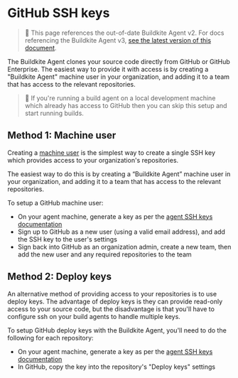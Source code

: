 # GitHub SSH keys

> 🚧 This page references the out-of-date Buildkite Agent v2.
> For docs referencing the Buildkite Agent v3, <a href="/docs/agent/v3/github_ssh_keys">see the latest version of this document</a>.

The Buildkite Agent clones your source code directly from GitHub or GitHub Enterprise. The easiest way to provide it with access is by creating a "Buildkite Agent" machine user in your organization, and adding it to a team that has access to the relevant repositories.

> 📘
> If you're running a build agent on a local development machine which already has access to GitHub then you can skip this setup and start running builds.

## Method 1: Machine user

Creating a [machine user](https://docs.github.com/en/authentication/connecting-to-github-with-ssh/managing-deploy-keys#machine-users) is the simplest way to create a single SSH key which provides access to your organization's repositories.

The easiest way to do this is by creating a “Buildkite Agent” machine user in your organization, and adding it to a team that has access to the relevant repositories.

To setup a GitHub machine user:

* On your agent machine, generate a key as per the [agent SSH keys documentation](/docs/agent/v2/ssh-keys#creating-a-single-ssh-key)
* Sign up to GitHub as a new user (using a valid email address), and add the SSH key to the user's settings
* Sign back into GitHub as an organization admin, create a new team, then add the new user and any required repositories to the team

## Method 2: Deploy keys

An alternative method of providing access to your repositories is to use deploy keys. The advantage of deploy keys is they can provide read-only access to your source code, but the disadvantage is that you'll have to configure ssh on your build agents to handle multiple keys.

To setup GitHub deploy keys with the Buildkite Agent, you'll need to do the following for each repository:

* On your agent machine, generate a key as per the [agent SSH keys documentation](/docs/agent/v2/ssh-keys#creating-multiple-ssh-keys)
* In GitHub, copy the key into the repository's "Deploy keys" settings
